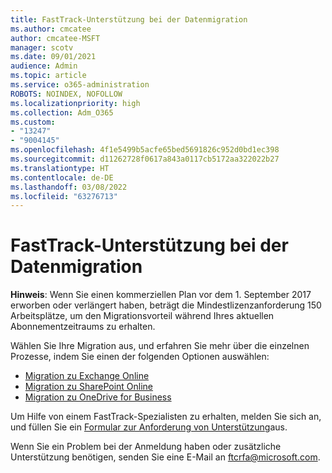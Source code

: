 ```yaml
---
title: FastTrack-Unterstützung bei der Datenmigration
ms.author: cmcatee
author: cmcatee-MSFT
manager: scotv
ms.date: 09/01/2021
audience: Admin
ms.topic: article
ms.service: o365-administration
ROBOTS: NOINDEX, NOFOLLOW
ms.localizationpriority: high
ms.collection: Adm_O365
ms.custom:
- "13247"
- "9004145"
ms.openlocfilehash: 4f1e5499b5acfe65bed5691826c952d0bd1ec398
ms.sourcegitcommit: d11262728f0617a843a0117cb5172aa322022b27
ms.translationtype: HT
ms.contentlocale: de-DE
ms.lasthandoff: 03/08/2022
ms.locfileid: "63276713"
---
```

# <a name="fasttrack-assistance-with-data-migration"></a>FastTrack-Unterstützung bei der Datenmigration

**Hinweis**: Wenn Sie einen kommerziellen Plan vor dem 1. September 2017 erworben oder verlängert haben, beträgt die Mindestlizenzanforderung 150 Arbeitsplätze, um den Migrationsvorteil während Ihres aktuellen Abonnementzeitraums zu erhalten.

Wählen Sie Ihre Migration aus, und erfahren Sie mehr über die einzelnen Prozesse, indem Sie einen der folgenden Optionen auswählen: 

- [Migration zu Exchange Online](https://go.microsoft.com/fwlink/?linkid=2125831)
- [Migration zu SharePoint Online](https://go.microsoft.com/fwlink/?linkid=2125639)
- [Migration zu OneDrive for Business](https://go.microsoft.com/fwlink/?linkid=2125463)

Um Hilfe von einem FastTrack-Spezialisten zu erhalten, melden Sie sich an, und füllen Sie ein [Formular zur Anforderung von Unterstützung](https://go.microsoft.com/fwlink/?linkid=2125443)aus.

Wenn Sie ein Problem bei der Anmeldung haben oder zusätzliche Unterstützung benötigen, senden Sie eine E-Mail an ftcrfa@microsoft.com.